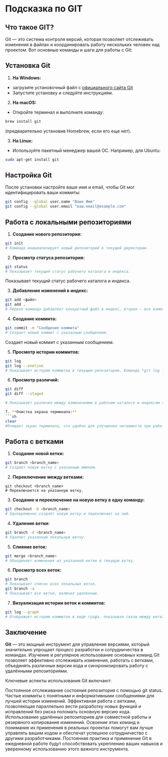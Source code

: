 # Подсказка по GIT

## Что такое GIT?

Git — это система контроля версий, которая позволяет отслеживать изменения в файлах и координировать работу нескольких человек над проектом. Вот основные команды и шаги для работы с Git:

## Установка Git

1. **На Windows:**

* загрузите установочный файл с [официального сайта Git](https://git-scm.com/) 
* Запустите установку и следуйте инструкциям.

2. **На macOS:**

* Откройте терминал и выполните команду:
```sh
brew install git
```
(предварительно установив Homebrew, если его еще нет). 

3. **На Linux:**

* Используйте пакетный менеджер вашей ОС. Например, для Ubuntu:
```sh
sudo apt-get install git
```
## Настройка Git

После установки настройте ваше имя и email, чтобы Git мог идентифицировать ваши коммиты:

```sh
git config --global user.name "Ваше Имя"
git config --global user.email "ваш.email@example.com"
```
## Работа с локальными репозиториями

1. **Создание нового репозитория:**

```sh
git init
# Команда инициализирует новый репозиторий в текущей директории.
```
2. **Просмотр статуса репозитория:**

```sh
git status
# Показывает текущий статус рабочего каталога и индекса.
```
Показывает текущий статус рабочего каталога и индекса.
 
 3. **Добавление изменений в индекс:**
```sh
git add <файл>
git add .
# Первая команда добавляет конкретный файл в индекс, вторая — все изменения в рабочем каталоге
```
4. **Создание коммита:**
```sh
git commit -m "Сообщение коммита"
# Создает новый коммит с указанным сообщением.

```
Создает новый коммит с указанным сообщением.

5. **Просмотр истории коммитов:**
```sh
git log
git log --oneline
# Показывает историю коммитов в текущем репозитории. Команда *git log --oneline* выводит историю коммитов в компактном однострочном формате.
```
6. **Просмотр различий:**
```sh
git diff
git diff --staged

# Показывает различия между изменениями в рабочем каталоге и индексом (git diff) или между индексом и последним коммитом (git diff --staged).

7. **Очистка экрана терминала:**
```sh
clear
#Очищает экран терминала, что удобно для улучшения читаемости при работе с большим количеством вывода.
```

## Работа с ветками

1. **Создание новой ветки:**

```sh
git branch <branch_name>
# Создает новую ветку с указанным именем.
```

2. **Переключение между ветками:**
```SH
git checkout <branch_name>
# Переключается на указанную ветку.
```
3. **Создание и переключение на новую ветку в одну команду:**

```sh
git checkout -b <branch_name>
# Одновременно создаёт новую ветку и переключает на неё.
```
4. **Удаление ветки:**
```sh
git branch -d <branch_name>
# Удаляет указанную локальную ветку.
```
5. **Слияние веток:**
```sh
git merge <branch_name>
# Объединяет изменения из указанной ветки в текущую ветку.
```
6. **Просмотр всех веток:**
```sh
git branch
# Показывает список всех локальных веток.
git branch -a
# Показывает все ветки, включая удаленные.
```
7. **Визуализация истории веток и коммитов:**

```sh
git log --graph
# Отображает историю коммитов в виде графа, показывая связи между ветками и коммитами.
```

## Заключение

**Git** — это мощный инструмент для управления версиями, который значительно упрощает процесс разработки и сотрудничества в командах. Изучение и регулярное использование основных команд Git позволяет эффективно отслеживать изменения, работать с ветками, объединять различные версии кода и синхронизировать работу с удалёнными репозиториями.

Ключевые аспекты использования Git включают:

Постоянное отслеживание состояния репозитория с помощью git status.
Частые коммиты с понятными и информативными сообщениями для лучшей истории изменений.
Эффективная работа с ветками, позволяющая параллельно вести разработку новых функций и исправлений без риска поломать основную версию кода.
Использование удалённых репозиториев для совместной работы и резервного копирования изменений.
Освоение этих команд и понимание их применения в реальных проектах помогут вам лучше управлять вашим кодом и обеспечат успешное сотрудничество с другими разработчиками. Постоянная практика и применение Git в ежедневной работе будут способствовать укреплению ваших навыков и уверенному использованию этого важного инструмента.







